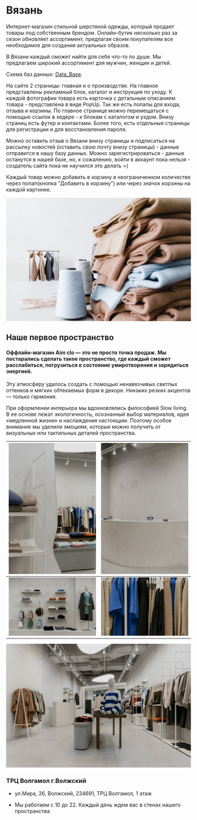 # Вязань

Интернет-магазин стильной шерстяной одежды, который продает товары под собственным брендом. 
Онлайн-бутик несколько раз за сезон обновляет ассортимент, предлагая своим 
покупателям все необходимое для создания актуальных образов. 

В Вязани каждый сможет найти для себя что-то по душе. Мы предлагаем широкий ассортимент для мужчин, женщин и детей.

Схема баз данных: [Data_Base](https://dbdiagram.io/d/64469a1d6b319470511b1f85).

На сайте 2 страницы: главная и о производстве. На главное представлены рекламный блок,
каталог и инструкция по уходу. К каждой фотографии товара есть карточка с детальным описанием товара - представлена в виде PopUp. 
Так же есть попапы для входа, отзыва и корзины. По главное странице можно перемещаться с помощью ссылок в хедере - к блокам с каталогом и ухдом. Внизу страниц есть футер и контактами.
Более того, есть отдельные страницы для регистрации и для восстановления пароля.

Можно оставить отзыв о Вязани внизу страницы и подписаться на рассылку новостей (оставить свою почту внизу страницы) - данные отправится в нашу базу данных.
Можно зарегистрироваться - данные останутся в нашей базе, но, к сожалению, войти в аккаунт пока нельзя - создатель сайта пока не научился это делать =(

Каждый товар можно добавить в корзину в неограниченном количестве через попап(кнопка "Добавить в корзину") или через значок корзины на каждой картинке.

![vyazan](pools/static/pools/img/Group_1.png)


## Наше первое пространство

#### Оффлайн-магазин Aim clo — это не просто точка продаж. Мы постарались сделать такое пространство, где каждый сможет расслабиться, погрузиться в состояние умиротворения и зарядиться энергией.

Эту атмосферу удалось создать с помощью ненавязчивых светлых оттенков и мягких обтекаемых форм в декоре. Никаких резких акцентов — только гармония.
	
При оформлении интерьера мы вдохновлялись философией Slow living. В ее основе лежат экологичность, осознанный выбор материалов, идея «медленной жизни» и наслаждения настоящим. Поэтому особое внимание мы уделили эмоциям, которые можно получить от визуальных или тактильных деталей пространства.


| ![vyazan](pools/static/pools/img/item6.jpg) | ![vyazan](pools/static/pools/img/item7.jpg) |
|-----------------------------------------------|-----------------------------------------------|
| ![vyazan](pools/static/pools/img/item8.jpg) | ![vyazan](pools/static/pools/img/item4.jpg) |

![vyazan](pools/static/pools/img/12345.jpg)
### ТРЦ Волгамол г.Волжский

- ул.Мира, 26, Волжский, 234691,
ТРЦ Волгамол,
1 этаж


- Мы работаем с 10 до 22.
Каждый день ждем вас в стенах нашего пространства
